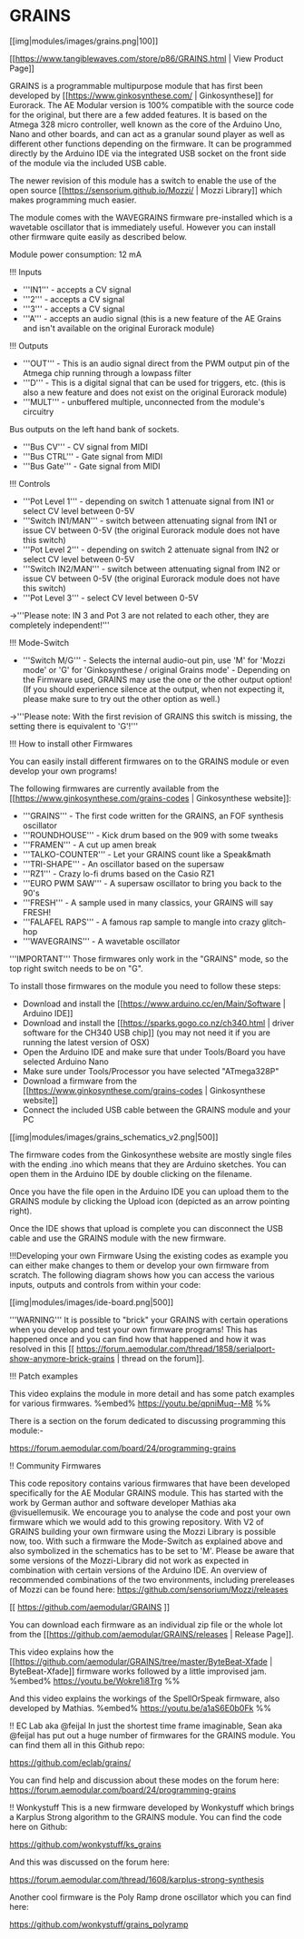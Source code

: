 # GRAINS
[[img|modules/images/grains.png|100]]

[[https://www.tangiblewaves.com/store/p86/GRAINS.html | View Product Page]]

GRAINS is a programmable multipurpose module that has first been developed by [[https://www.ginkosynthese.com/ | Ginkosynthese]] for Eurorack. The AE Modular version is 100% compatible with the source code for the original, but there are a few added features. It is based on the Atmega 328 micro controller, well known as the core of the Arduino Uno, Nano and other boards, and can act as a granular sound player as well as different other functions depending on the firmware. It can be programmed directly by the Arduino IDE via the integrated USB socket on the front side of the module via the included USB cable. 

The newer revision of this module has a switch to enable the use of the open source [[https://sensorium.github.io/Mozzi/ | Mozzi Library]] which makes programming much easier.

The module comes with the WAVEGRAINS firmware pre-installed which is a wavetable oscillator that is immediately useful. However you can install other firmware quite easily as described below.

Module power consumption: 12 mA

!!! Inputs
* '''IN1''' - accepts a CV signal
* '''2''' - accepts a CV signal
* '''3''' - accepts a CV signal
* '''A''' - accepts an audio signal (this is a new feature of the AE Grains and isn't available on the original Eurorack module)

!!! Outputs
* '''OUT''' - This is an audio signal direct from the PWM output pin of the Atmega chip running through a lowpass filter
* '''D''' - This is a digital signal that can be used for triggers, etc. (this is also a new feature and does not exist on the original Eurorack module)
* '''MULT''' - unbuffered multiple, unconnected from the module's circuitry

Bus outputs on the left hand bank of sockets.

* '''Bus CV''' - CV signal from MIDI
* '''Bus CTRL''' - Gate signal from MIDI
* '''Bus Gate''' - Gate signal from MIDI


!!! Controls
* '''Pot Level 1''' - depending on switch 1 attenuate signal from IN1 or select CV level between 0-5V
* '''Switch IN1/MAN''' - switch between attenuating signal from IN1 or issue CV between 0-5V (the original Eurorack module does not have this switch)
* '''Pot Level 2''' - depending on switch 2 attenuate signal from IN2 or select CV level between 0-5V
* '''Switch IN2/MAN''' - switch between attenuating signal from IN2 or issue CV between 0-5V (the original Eurorack module does not have this switch)
* '''Pot Level 3''' - select CV level between 0-5V

->'''Please note: IN 3 and Pot 3 are not related to each other, they are completely independent!'''

!!! Mode-Switch
* '''Switch M/G''' - Selects the internal audio-out pin, use 'M' for 'Mozzi mode' or 'G' for 'Ginkosynthese / original Grains mode'  - Depending on the Firmware used, GRAINS may use the one or the other output option! (If you should experience silence at the output, when not expecting it, please make sure to try out the other option as well.)


->'''Please note: With the first revision of GRAINS this switch is missing, the setting there is equivalent to 'G'!'''

!!! How to install other Firmwares

You can easily install different firmwares on to the GRAINS module or even develop your own programs! 

The following firmwares are currently available from the [[https://www.ginkosynthese.com/grains-codes | Ginkosynthese website]]:
* '''GRAINS''' - The first code written for the GRAINS, an FOF synthesis oscillator
* '''ROUNDHOUSE''' - Kick drum based on the 909 with some tweaks
* '''FRAMEN''' - A cut up amen break
* '''TALKO-COUNTER''' - Let your GRAINS count like a Speak&math
* '''TRI-SHAPE''' - An oscillator based on the supersaw
* '''RZ1''' - Crazy lo-fi drums based on the Casio RZ1
* '''EURO PWM SAW''' - A supersaw oscillator to bring you back to the 90's
* '''FRESH''' - A sample used in many classics, your GRAINS will say FRESH!
* '''FALAFEL RAPS''' - A famous rap sample to mangle into crazy glitch-hop
* '''WAVEGRAINS''' - A wavetable oscillator

'''IMPORTANT''' Those firmwares only work in the "GRAINS" mode, so the top right switch needs to be on "G".

To install those firmwares on the module you need to follow these steps:

* Download and install the [[https://www.arduino.cc/en/Main/Software | Arduino IDE]]
* Download and install the [[https://sparks.gogo.co.nz/ch340.html | driver software for the CH340 USB chip]] (you may not need it if you are running the latest version of OSX)
* Open the Arduino IDE and make sure that under Tools/Board you have selected Arduino Nano
* Make sure under Tools/Processor you have selected "ATmega328P"
* Download a firmware from the [[https://www.ginkosynthese.com/grains-codes | Ginkosynthese website]]
* Connect the included USB cable between the GRAINS module and your PC

[[img|modules/images/grains_schematics_v2.png|500]]


The firmware codes from the Ginkosynthese website are mostly single files with the ending .ino which means that they are Arduino sketches. You can open them in the Arduino IDE by double clicking on the filename.

Once you have the file open in the Arduino IDE you can upload them to the GRAINS module by clicking the Upload icon (depicted as an arrow pointing right).

Once the IDE shows that upload is complete you can disconnect the USB cable and use the GRAINS module with the new firmware.

!!!Developing your own Firmware
Using the existing codes as example you can either make changes to them or develop your own firmware from scratch. The following diagram shows how you can access the various inputs, outputs and controls from within your code:

[[img|modules/images/ide-board.png|500]]


'''WARNING''' It is possible to "brick" your GRAINS with certain operations when you develop and test your own firmware programs! This has happened once and you can find how that happened and how it was resolved in this [[ https://forum.aemodular.com/thread/1858/serialport-show-anymore-brick-grains | thread on the forum]].

!!! Patch examples

This video explains the module in more detail and has some patch examples for various firmwares.
%embed% https://youtu.be/qpniMuq--M8 %%

There is a section on the forum dedicated to discussing programming this module:-

https://forum.aemodular.com/board/24/programming-grains

!! Community Firmwares

This code repository contains various firmwares that have been developed specifically for the AE Modular GRAINS module. This has started with the work by German author and software developer Mathias aka @visuellemusik. We encourage you to analyse the code and post your own firmware which we would add to this growing repository. With V2 of GRAINS building your own firmware using the Mozzi Library is possible now, too.
With such a firmware the Mode-Switch as explained above and also symbolized in the schematics has to be set to 'M'. Please be aware that some versions of the Mozzi-Library did not work as expected in combination with certain versions of the Arduino IDE. An overview of recommended combinations of the two environments, including prereleases of Mozzi can be found here: https://github.com/sensorium/Mozzi/releases

[[ https://github.com/aemodular/GRAINS ]]

You can download each firmware as an individual zip file or the whole lot from the [[https://github.com/aemodular/GRAINS/releases | Release Page]].

This video explains how the [[https://github.com/aemodular/GRAINS/tree/master/ByteBeat-Xfade | ByteBeat-Xfade]] firmware works followed by a little improvised jam.
%embed% https://youtu.be/Wokre1i8Trg %%

And this video explains the workings of the SpellOrSpeak firmware, also developed by Mathias.
%embed% https://youtu.be/a1aS6E0b0Fk %%

!! EC Lab aka @feijal
In just the shortest time frame imaginable, Sean aka @feijal has put out a huge number of firmwares for the GRAINS module. You can find them all in this Github repo:

https://github.com/eclab/grains/

You can find help and discussion about these modes on the forum here: https://forum.aemodular.com/board/24/programming-grains

!! Wonkystuff
This is a new firmware developed by Wonkystuff which brings a Karplus Strong algorithm to the GRAINS module. You can find the code here on Github:

https://github.com/wonkystuff/ks_grains

And this was discussed on the forum here:

https://forum.aemodular.com/thread/1608/karplus-strong-synthesis

Another cool firmware is the Poly Ramp drone oscillator which you can find here:

https://github.com/wonkystuff/grains_polyramp
